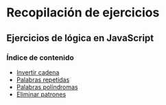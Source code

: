 # Recopilación de ejercicios

## Ejercicios de lógica en JavaScript

### Índice de contenido

-   [Invertir cadena](invertirCadena.md)
-   [Palabras repetidas](palabrasRepetidas.md)
-   [Palabras políndromas](polindromos.md)
-   [Eliminar patrones](eliminar-patron.md)
